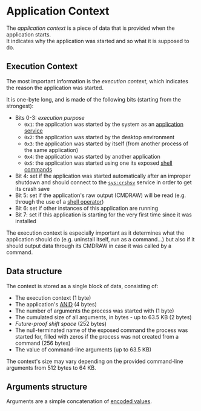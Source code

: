 # Application Context

The _application context_ is a piece of data that is provided when the application starts.  
It indicates why the application was started and so what it is supposed to do.

## Execution Context

The most important information is the _execution context_, which indicates the reason the application was started.

It is one-byte long, and is made of the following bits (starting from the strongest):

- Bits 0-3: _execution purpose_
  - `0x1`: the application was started by the system as an [application service](../../concepts/applications.md#services)
  - `0x2`: the application was started by the desktop environment
  - `0x3`: the application was started by itself (from another process of the same application)
  - `0x4`: the application was started by another application
  - `0x5`: the application was started using one its exposed [shell commands](../../concepts/applications.md#commands)
- Bit 4: set if the application was started automatically after an improper shutdown and should connect to the [`sys:crshsv`](../services.md#syscrshsv) service in order to get its crash save
- Bit 5: set if the application's raw output (CMDRAW) will be read (e.g. through the use of a [shell operator](../shell-scripting.md#reading-a-commands-output))
- Bit 6: set if other instances of this application are running
- Bit 7: set if this application is starting for the very first time since it was installed

The execution context is especially important as it determines what the application should do (e.g. uninstall itself, run as a command...) but also if it should output data through its CMDRAW in case it was called by a command.

## Data structure

The context is stored as a single block of data, consisting of:

- The execution context (1 byte)
- The application's [ANID](../../concepts/applications.md#application-identifier) (4 bytes)
- The number of arguments the process was started with (1 byte)
- The cumulated size of all arguments, in bytes - up to 63.5 KB (2 bytes)
- _Future-proof shift space_ (252 bytes)
- The null-terminated name of the exposed command the process was started for, filled with zeros if the process was not created from a command (256 bytes)
- The value of command-line arguments (up to 63.5 KB)

The context's size may vary depending on the provided command-line arguments from 512 bytes to 64 KB.

## Arguments structure

Arguments are a simple concatenation of [encoded values](commands.md#values-encoding).
